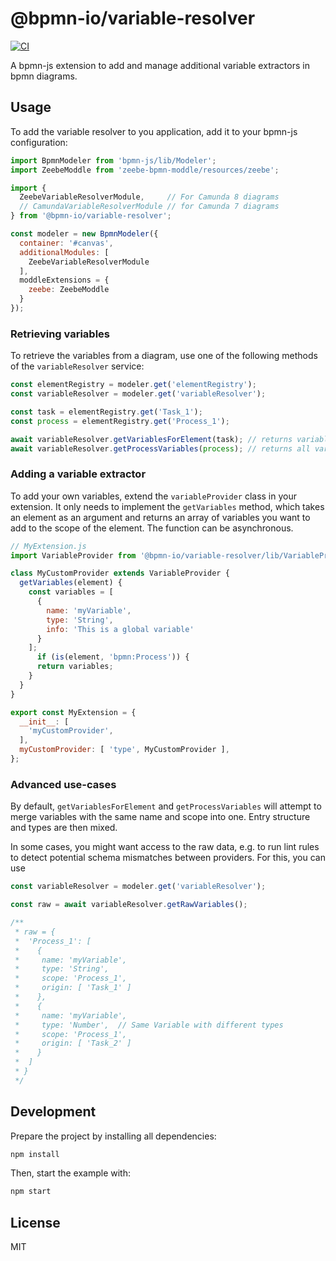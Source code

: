 # @bpmn-io/variable-resolver

[![CI](https://github.com/bpmn-io/variable-resolver/actions/workflows/CI.yml/badge.svg)](https://github.com/bpmn-io/variable-resolver/actions/workflows/CI.yml)

A bpmn-js extension to add and manage additional variable extractors in bpmn diagrams.

## Usage

To add the variable resolver to you application, add it to your bpmn-js configuration:

```javascript
import BpmnModeler from 'bpmn-js/lib/Modeler';
import ZeebeModdle from 'zeebe-bpmn-moddle/resources/zeebe';

import {
  ZeebeVariableResolverModule,     // For Camunda 8 diagrams
  // CamundaVariableResolverModule // for Camunda 7 diagrams
} from '@bpmn-io/variable-resolver';

const modeler = new BpmnModeler({
  container: '#canvas',
  additionalModules: [
    ZeebeVariableResolverModule
  ],
  moddleExtensions = {
    zeebe: ZeebeModdle
  }
});
```

### Retrieving variables

To retrieve the variables from a diagram, use one of the following methods of the `variableResolver` service:

```javascript
const elementRegistry = modeler.get('elementRegistry');
const variableResolver = modeler.get('variableResolver');

const task = elementRegistry.get('Task_1');
const process = elementRegistry.get('Process_1');

await variableResolver.getVariablesForElement(task); // returns variables in the scope of the element
await variableResolver.getProcessVariables(process); // returns all variables for the process, not filtering by scope
```

### Adding a variable extractor

To add your own variables, extend the `variableProvider` class in your extension. It only needs to implement the `getVariables` method, which takes an element as an argument and returns an array of variables you want to add to the scope of the element. The function can be asynchronous.

```javascript
// MyExtension.js
import VariableProvider from '@bpmn-io/variable-resolver/lib/VariableProvider';

class MyCustomProvider extends VariableProvider {
  getVariables(element) {
    const variables = [
      {
        name: 'myVariable',
        type: 'String',
        info: 'This is a global variable'
      }
    ];
      if (is(element, 'bpmn:Process')) {
      return variables;
    }
  }
}

export const MyExtension = {
  __init__: [
    'myCustomProvider',
  ],
  myCustomProvider: [ 'type', MyCustomProvider ],
};
```

### Advanced use-cases

By default, `getVariablesForElement` and `getProcessVariables` will attempt to merge variables with the same name and scope into
one. Entry structure and types are then mixed.

In some cases, you might want access to the raw data, e.g. to run lint rules to detect potential schema mismatches between providers.
For this, you can use

```javascript
const variableResolver = modeler.get('variableResolver');

const raw = await variableResolver.getRawVariables();

/**
 * raw = {
 *  'Process_1': [
 *    {
 *     name: 'myVariable',
 *     type: 'String',
 *     scope: 'Process_1',
 *     origin: [ 'Task_1' ]
 *    },
 *    {
 *     name: 'myVariable',
 *     type: 'Number',  // Same Variable with different types
 *     scope: 'Process_1',
 *     origin: [ 'Task_2' ]
 *    }
 *  ]
 * }
 */
```

## Development

Prepare the project by installing all dependencies:

```sh
npm install
```

Then, start the example with:

```sh
npm start
```

## License

MIT
